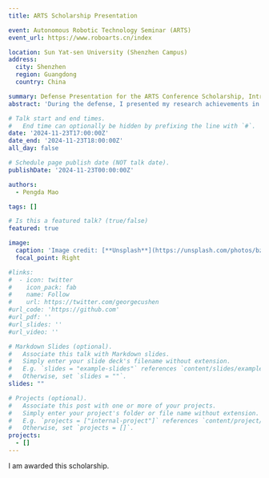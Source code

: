 ```yaml
---
title: ARTS Scholarship Presentation

event: Autonomous Robotic Technology Seminar (ARTS)
event_url: https://www.roboarts.cn/index

location: Sun Yat-sen University (Shenzhen Campus)
address:
  city: Shenzhen
  region: Guangdong
  country: China

summary: Defense Presentation for the ARTS Conference Scholarship, Introducing Research Work on Swarm Robotics.
abstract: 'During the defense, I presented my research achievements in the field of swarm robot planning and control, and highlighted multiple publications in top-tier robotics journals and conferences such as IJRR, RAL, ICRA, IROS, and LCSS.'

# Talk start and end times.
#   End time can optionally be hidden by prefixing the line with `#`.
date: '2024-11-23T17:00:00Z'
date_end: '2024-11-23T18:00:00Z'
all_day: false

# Schedule page publish date (NOT talk date).
publishDate: '2024-11-23T00:00:00Z'

authors:
  - Pengda Mao

tags: []

# Is this a featured talk? (true/false)
featured: true

image:
  caption: 'Image credit: [**Unsplash**](https://unsplash.com/photos/bzdhc5b3Bxs)'
  focal_point: Right

#links:
#  - icon: twitter
#    icon_pack: fab
#    name: Follow
#    url: https://twitter.com/georgecushen
#url_code: 'https://github.com'
#url_pdf: ''
#url_slides: ''
#url_video: ''

# Markdown Slides (optional).
#   Associate this talk with Markdown slides.
#   Simply enter your slide deck's filename without extension.
#   E.g. `slides = "example-slides"` references `content/slides/example-slides.md`.
#   Otherwise, set `slides = ""`.
slides: ""

# Projects (optional).
#   Associate this post with one or more of your projects.
#   Simply enter your project's folder or file name without extension.
#   E.g. `projects = ["internal-project"]` references `content/project/deep-learning/index.md`.
#   Otherwise, set `projects = []`.
projects:
  - []
---
```

I am awarded this scholarship.
